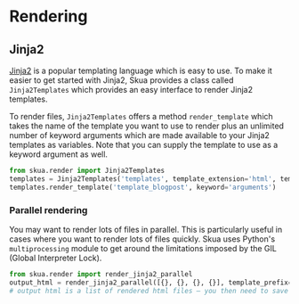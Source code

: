# Rendering
## Jinja2
[Jinja2](https://github.com/pallets/jinja2) is a popular templating language which is easy to use. To make it easier to get started with Jinja2, Skua provides a class called `Jinja2Templates` which provides an easy interface to render Jinja2 templates. 

To render files, `Jinja2Templates` offers a method `render_template` which takes the name of the template you want to use to render plus an unlimited number of keyword arguments which are made available to your Jinja2 templates as variables. Note that you can supply the template to use as a keyword argument as well. 

```python
from skua.render import Jinja2Templates
templates = Jinja2Templates('templates', template_extension='html', template_prefix='template_')
templates.render_template('template_blogpost', keyword='arguments')
```

### Parallel rendering
You may want to render lots of files in parallel. This is particularly useful in cases where you want to render lots of files quickly. Skua uses Python's `multiprocessing` module to get around the limitations imposed by the GIL (Global Interpreter Lock).

```python
from skua.render import render_jinja2_parallel
output_html = render_jinja2_parallel([{}, {}, {}, {}], template_prefix='skua_', template_extension='html', template_dir='templates')
# output html is a list of rendered html files – you then need to save these files somewhere.
```